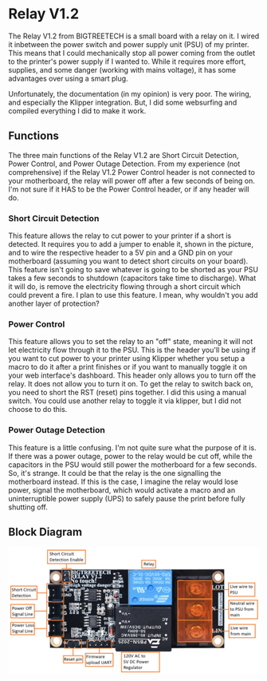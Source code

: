# Relay V1.2
The Relay V1.2 from BIGTREETECH is a small board with a relay on it. I wired it inbetween the power switch and power supply unit (PSU) of my printer. This means that I could mechanically stop all power coming from the outlet to the printer's power supply if I wanted to. While it requires more effort, supplies, and some danger (working with mains voltage), it has some advantages over using a smart plug.

Unfortunately, the documentation (in my opinion) is very poor. The wiring, and especially the Klipper integration. But, I did some websurfing and compiled everything I did to make it work.

## Functions
The three main functions of the Relay V1.2 are Short Circuit Detection, Power Control, and Power Outage Detection. From my experience (not comprehensive) if the Relay V1.2 Power Control header is not connected to your motherboard, the relay will power off after a few seconds of being on. I'm not sure if it HAS to be the Power Control header, or if any header will do.

### Short Circuit Detection
This feature allows the relay to cut power to your printer if a short is detected. It requires you to add a jumper to enable it, shown in the picture, and to wire the respective header to a 5V pin and a GND pin on your motherboard (assuming you want to detect short circuits on your board). This feature isn't going to save whatever is going to be shorted as your PSU takes a few seconds to shutdown (capacitors take time to discharge). What it will do, is remove the electricity flowing through a short circuit which could prevent a fire. I plan to use this feature. I mean, why wouldn't you add another layer of protection?

### Power Control
This feature allows you to set the relay to an "off" state, meaning it will not let electricity flow through it to the PSU. This is the header you'll be using if you want to cut power to your printer using Klipper whether you setup a macro to do it after a print finishes or if you want to manually toggle it on your web interface's dashboard. This header only allows you to turn off the relay. It does not allow you to turn it on. To get the relay to switch back on, you need to short the RST (reset) pins together. I did this using a manual switch. You could use another relay to toggle it via klipper, but I did not choose to do this.

### Power Outage Detection
This feature is a little confusing. I'm not quite sure what the purpose of it is. If there was a power outage, power to the relay would be cut off, while the capacitors in the PSU would still power the motherboard for a few seconds. So, it's strange. It could be that the relay is the one signalling the motherboard instead. If this is the case, I imagine the relay would lose power, signal the motherboard, which would activate a macro and an uninterruptible power supply (UPS) to safely pause the print before fully shutting off.


## Block Diagram
![block_diagram](block_diagram.png)
